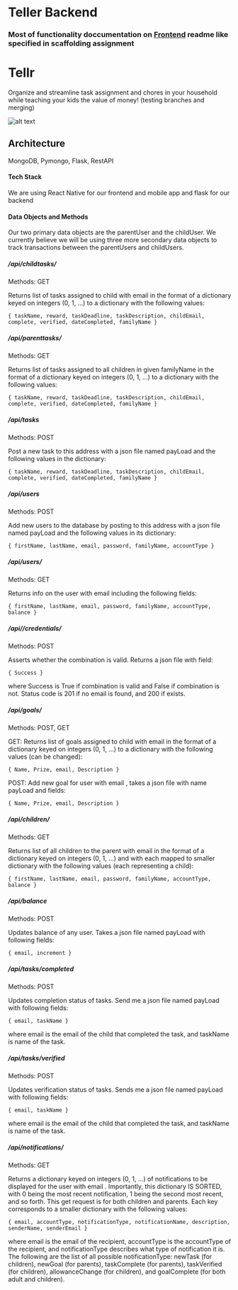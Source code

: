 # Teller Backend

### Most of functionality doccumentation on [Frontend](https://github.com/dartmouth-cs98/18f-tellr-frontend) readme like specified in scaffolding assignment

# Tellr

Organize and streamline task assignment and chores in your household while teaching your kids the value of money! (testing branches and merging)

![alt text](https://github.com/dartmouth-cs98/18f-tellr-frontend/blob/master/Data%20Model%20and%20Sketches/profile.png)

## Architecture

MongoDB, Pymongo, Flask, RestAPI

#### Tech Stack
We are using React Native for our frontend and mobile app and flask for our backend

#### Data Objects and Methods

Our two primary data objects are the parentUser and the childUser. We currently believe we will be using three more secondary data objects to track transactions between the parentUsers and childUsers.

##### /api/childtasks/<email>
Methods: GET

Returns list of tasks assigned to child with email <email> in the format of a dictionary keyed on integers (0, 1, ...) to a dictionary with the following values:

`{
  taskName,
  reward,
  taskDeadline,
  taskDescription,
  childEmail,
  complete,
  verified,
  dateCompleted,
  familyName
}`

##### /api/parenttasks/<familyName>
Methods: GET

Returns list of tasks assigned to all children in given familyName <familyName> in the format of a dictionary keyed on integers (0, 1, ...) to a dictionary with the following values:

`{
  taskName,
  reward,
  taskDeadline,
  taskDescription,
  childEmail,
  complete,
  verified,
  dateCompleted,
  familyName
}`

##### /api/tasks
Methods: POST

Post a new task to this address with a json file named payLoad and the following values in the dictionary:

`{
  taskName,
  reward,
  taskDeadline,
  taskDescription,
  childEmail,
  complete,
  verified,
  dateCompleted,
  familyName
}`

##### /api/users
Methods: POST

Add new users to the database by posting to this address with a json file named payLoad and the following values in its dictionary:

`{
  firstName,
  lastName,
  email,
  password,
  familyName,
  accountType
}`

##### /api/users/<email>
Methods: GET

Returns info on the user with email <email> including the following fields:

`{
  firstName,
  lastName,
  email,
  password,
  familyName,
  accountType,
  balance
}`

##### /api/<email>/credentials/<password>
Methods: POST

Asserts whether the <email> <password> combination is valid. Returns a json file with field:

`{
  Success
}`

where Success is True if combination is valid and False if combination is not. Status code is 201 if no email <email> is found, and 200 if <email> exists.

##### /api/goals/<email>
Methods: POST, GET

GET: Returns list of goals assigned to child with email <email> in the format of a dictionary keyed on integers (0, 1, ...) to a dictionary with the following values (can be changed):

`{
    Name,
    Prize,
    email,
    Description
}`

POST: Add new goal for user with email <email>, takes a json file with name payLoad and fields:

`{
    Name,
    Prize,
    email,
    Description
}`

##### /api/children/<email>
Methods: GET

Returns list of all children to the parent with email <email> in the format of a dictionary keyed on integers (0, 1, ...) and with each mapped to smaller dictionary with the following values (each representing a child):

`{
  firstName,
  lastName,
  email,
  password,
  familyName,
  accountType,
  balance
}`

##### /api/balance
Methods: POST

Updates balance of any user. Takes a json file named payLoad with following fields:

`{
  email,
  increment
}`

##### /api/tasks/completed
Methods: POST

Updates completion status of tasks. Send me a json file named payLoad with following fields:

`{
  email,
  taskName
}`

where email is the email of the child that completed the task, and taskName is name of the task.


##### /api/tasks/verified
Methods: POST

Updates verification status of tasks. Sends me a json file named payLoad with following fields:

`{
  email,
  taskName
}`

where email is the email of the child that completed the task, and taskName is name of the task.

##### /api/notifications/<email>
Methods: GET

Returns a dictionary keyed on integers (0, 1, ...) of notifications to be displayed for the user with email <email>. Importantly, this dictionary IS SORTED, with 0 being the most recent notification, 1 being the second most recent, and so forth. This get request is for both children and parents. Each key corresponds to a smaller dictionary with the following values:

`{
  email,
  accountType,
  notificationType,
  notificationName,
  description,
  senderName,
  senderEmail
}`

where email is the email of the recipient, accountType is the accountType of the recipient, and notificationType describes what type of notification it is. The following are the list of all possible notificationType: newTask (for children), newGoal (for parents), taskComplete (for parents), taskVerified (for children), allowanceChange (for children), and goalComplete (for both adult and children).
